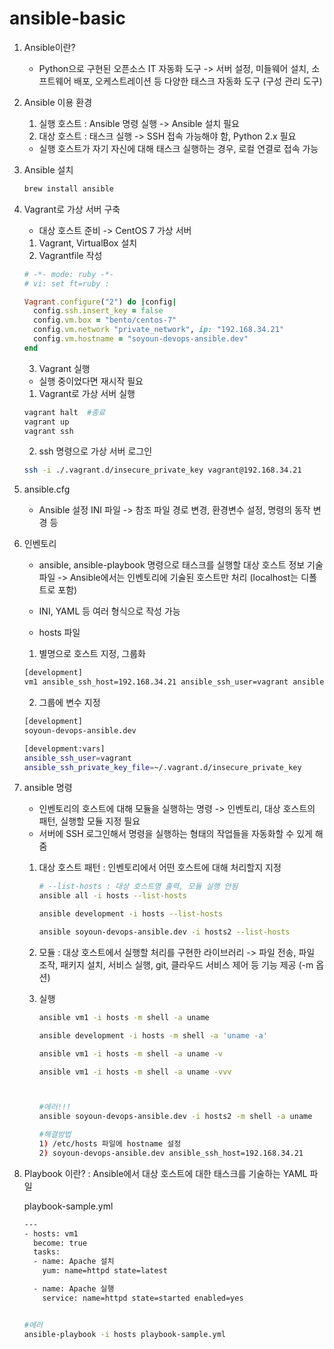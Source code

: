 # ansible-basic

1. Ansible이란?
    - Python으로 구현된 오픈소스 IT 자동화 도구 -> 서버 설정, 미들웨어 설치, 소프트웨어 배포, 오케스트레이션 등 다양한 태스크 자동화 도구 (구성 관리 도구)
2. Ansible 이용 환경
    1. 실행 호스트 : Ansible 명령 실행 -> Ansible 설치 필요
    2. 대상 호스트 : 태스크 실행 -> SSH 접속 가능해야 함, Python 2.x 필요
    - 실행 호스트가 자기 자신에 대해 태스크 실행하는 경우, 로컬 연결로 접속 가능
3. Ansible 설치
    ```bash
    brew install ansible
    ```
4. Vagrant로 가상 서버 구축
    - 대상 호스트 준비 -> CentOS 7 가상 서버
    1. Vagrant, VirtualBox 설치
    2. Vagrantfile 작성
      ```ruby
      # -*- mode: ruby -*-
      # vi: set ft=ruby :

      Vagrant.configure("2") do |config|
        config.ssh.insert_key = false
        config.vm.box = "bento/centos-7"
        config.vm.network "private_network", ip: "192.168.34.21"
        config.vm.hostname = "soyoun-devops-ansible.dev"
      end
      ```
    3. Vagrant 실행
      - 실행 중이었다면 재시작 필요 
      
      1) Vagrant로 가상 서버 실행
      ```bash
      vagrant halt  #종료
      vagrant up 
      vagrant ssh
      ```
      
      2) ssh 명령으로 가상 서버 로그인
      ```bash
      ssh -i ./.vagrant.d/insecure_private_key vagrant@192.168.34.21
      ```
5. ansible.cfg
    - Ansible 설정 INI 파일 -> 참조 파일 경로 변경, 환경변수 설정, 명령의 동작 변경 등
6. 인벤토리 
    - ansible, ansible-playbook 명령으로 태스크를 실행할 대상 호스트 정보 기술 파일 -> Ansible에서는 인벤토리에 기술된 호스트만 처리 (localhost는 디폴트로 포함)
    - INI, YAML 등 여러 형식으로 작성 가능
    
    - hosts 파일 
    1) 별명으로 호스트 지정, 그룹화
    ```bash
    [development]
    vm1 ansible_ssh_host=192.168.34.21 ansible_ssh_user=vagrant ansible_ssh_private_key_file=~/.vagrant.d/insecure_private_key
    ```
    
    2) 그룹에 변수 지정
    ```bash
    [development]
    soyoun-devops-ansible.dev
    
    [development:vars]
    ansible_ssh_user=vagrant 
    ansible_ssh_private_key_file=~/.vagrant.d/insecure_private_key
    ```
    
7. ansible 명령
    - 인벤토리의 호스트에 대해 모듈을 실행하는 명령 -> 인벤토리, 대상 호스트의 패턴, 실행할 모듈 지정 필요
    - 서버에 SSH 로그인해서 명령을 실행하는 형태의 작업들을 자동화할 수 있게 해줌
    1) 대상 호스트 패턴
        : 인벤토리에서 어떤 호스트에 대해 처리할지 지정
        
        ```bash
        # --list-hosts : 대상 호스트명 출력, 모듈 실행 안됨
        ansible all -i hosts --list-hosts
        
        ansible development -i hosts --list-hosts
        
        ansible soyoun-devops-ansible.dev -i hosts2 --list-hosts
        ```
        
    2) 모듈
        : 대상 호스트에서 실행할 처리를 구현한 라이브러리 -> 파일 전송, 파일 조작, 패키지 설치, 서비스 실행, git, 클라우드 서비스 제어 등 기능 제공 (-m 옵션)
        
    3) 실행
        ```bash
        ansible vm1 -i hosts -m shell -a uname
        
        ansible development -i hosts -m shell -a 'uname -a'
        
        ansible vm1 -i hosts -m shell -a uname -v
        
        ansible vm1 -i hosts -m shell -a uname -vvv
        
        
        
        #에러!!!
        ansible soyoun-devops-ansible.dev -i hosts2 -m shell -a uname         
        
        #해결방법
        1) /etc/hosts 파일에 hostname 설정
        2) soyoun-devops-ansible.dev ansible_ssh_host=192.168.34.21
        
        ```
        
        
   
1. Playbook 이란?
    : Ansible에서 대상 호스트에 대한 태스크를 기술하는 YAML 파일
    
    playbook-sample.yml
    ```bash
    ---
    - hosts: vm1
      become: true
      tasks:
      - name: Apache 설치
        yum: name=httpd state=latest

      - name: Apache 실행
        service: name=httpd state=started enabled=yes
    ```
    
    ```bash
    
    #에러
    ansible-playbook -i hosts playbook-sample.yml
    ```
    
    

